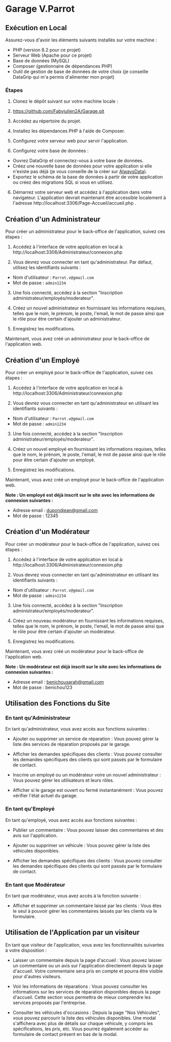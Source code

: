# Garage V.Parrot

## Exécution en Local

Assurez-vous d'avoir les éléments suivants installés sur votre machine :
- PHP (version 8.2 pour ce projet)
- Serveur Web (Apache pour ce projet)
- Base de données (MySQL)
- Composer (gestionnaire de dépendances PHP)
- Outil de gestion de base de données de votre choix (je conseille DataGrip qui m'a permis d'alimenter mon projet)

### Étapes

1. Clonez le dépôt suivant sur votre machine locale :

2. https://github.com/Fabyjulien2A/Garage.git

3. Accédez au répertoire du projet.

4. Installez les dépendances PHP à l'aide de Composer.

5. Configurez votre serveur web pour servir l'application.

6. Configurez votre base de données :
- Ouvrez DataGrip et connectez-vous à votre base de données.
- Créez une nouvelle base de données pour votre application si elle n'existe pas déjà (je vous conseille de la créer sur [AlwaysData](https://www.alwaysdata.com/fr)).
- Exportez le schéma de la base de données à partir de votre application ou créez des migrations SQL si vous en utilisez.

6. Démarrez votre serveur web et accédez à l'application dans votre navigateur.
L'application devrait maintenant être accessible localement à l'adresse http://localhost:3306/Page-Accueil/accueil.php .

## Création d'un Administrateur

Pour créer un administrateur pour le back-office de l'application, suivez ces étapes :

1. Accédez à l'interface de votre application en local à: http://localhost:3306/Administrateur/connexion.php

2. Vous devrez vous connecter en tant qu'administrateur. Par défaut, utilisez les identifiants suivants :
- Nom d'utilisateur : `Parrot.v@gmail.com`
- Mot de passe : `admin1234`

3. Une fois connecté, accédez à la section "Inscription administrateur/employés/moderateur".

4. Créez un nouvel administrateur en fournissant les informations requises, telles que le nom, le prénom, le poste, l'email, le mot de passe ainsi que le rôle pour être certain d'ajouter un administrateur.

5. Enregistrez les modifications.

Maintenant, vous avez créé un administrateur pour le back-office de l'application web.

## Création d'un Employé

Pour créer un employé pour le back-office de l'application, suivez ces étapes :

1. Accédez à l'interface de votre application en local à: http://localhost:3306/Administrateur/connexion.php

2. Vous devrez vous connecter en tant qu'administrateur en utilisant les identifiants suivants :
- Nom d'utilisateur : `Parrot.v@gmail.com`
- Mot de passe : `admin1234`

3. Une fois connecté, accédez à la section "Inscription administrateur/employés/moderateur".

4. Créez un nouvel employé en fournissant les informations requises, telles que le nom, le prénom, le poste, l'email, le mot de passe ainsi que le rôle pour être certain d'ajouter un employé.

5. Enregistrez les modifications.

Maintenant, vous avez créé un employé pour le back-office de l'application web.

**Note : Un employé est déjà inscrit sur le site avec les informations de connexion suivantes :**
- Adresse email : dupondjean@gmail.com
- Mot de passe : 12345

## Création d'un Modérateur

Pour créer un modérateur pour le back-office de l'application, suivez ces étapes :

1. Accédez à l'interface de votre application en local à: http://localhost:3306/Administrateur/connexion.php

2. Vous devrez vous connecter en tant qu'administrateur en utilisant les identifiants suivants :
- Nom d'utilisateur : `Parrot.v@gmail.com`
- Mot de passe : `admin1234`

3. Une fois connecté, accédez à la section "Inscription administrateur/employés/moderateur".

4. Créez un nouveau modérateur en fournissant les informations requises, telles que le nom, le prénom, le poste, l'email, le mot de passe ainsi que le rôle pour être certain d'ajouter un modérateur.

5. Enregistrez les modifications.

Maintenant, vous avez créé un modérateur pour le back-office de l'application web.

**Note : Un modérateur est déjà inscrit sur le site avec les informations de connexion suivantes :**
- Adresse email : benichousarah@gmail.com
- Mot de passe : benichou123

## Utilisation des Fonctions du Site

### En tant qu'Administrateur

En tant qu'administrateur, vous avez accès aux fonctions suivantes :

- Ajouter ou supprimer un service de réparation : Vous pouvez gérer la liste des services de réparation proposés par le garage.

- Afficher les demandes spécifiques des clients : Vous pouvez consulter les demandes spécifiques des clients qui sont passés par le formulaire de contact.

- Inscrire un employé ou un modérateur voire un nouvel administrateur : Vous pouvez gérer les utilisateurs et leurs rôles.

- Afficher si le garage est ouvert ou fermé instantanément : Vous pouvez vérifier l'état actuel du garage.

### En tant qu'Employé

En tant qu'employé, vous avez accès aux fonctions suivantes :

- Publier un commentaire : Vous pouvez laisser des commentaires et des avis sur l'application.

- Ajouter ou supprimer un véhicule : Vous pouvez gérer la liste des véhicules disponibles.

- Afficher les demandes spécifiques des clients : Vous pouvez consulter les demandes spécifiques des clients qui sont passés par le formulaire de contact.

### En tant que Modérateur

En tant que modérateur, vous avez accès à la fonction suivante :

- Afficher et supprimer un commentaire laissé par les clients : Vous êtes le seul à pouvoir gérer les commentaires laissés par les clients via le formulaire.

## Utilisation de l'Application par un visiteur
En tant que visiteur de l'application, vous avez les fonctionnalités suivantes à votre disposition :

- Laisser un commentaire depuis la page d'accueil : Vous pouvez laisser un commentaire ou un avis sur l'application directement depuis la page d'accueil. Votre commentaire sera pris en compte et pourra être visible pour d'autres visiteurs.

- Voir les informations de réparations : Vous pouvez consulter les informations sur les services de réparation disponibles depuis la page d'accueil. Cette section vous permettra de mieux comprendre les services proposés par l'entreprise.

- Consulter les véhicules d'occasions : Depuis la page "Nos Véhicules", vous pouvez parcourir la liste des véhicules disponibles. Une modal s'affichera avec plus de détails sur chaque véhicule, y compris les spécifications, les prix, etc. Vous pourrez également accéder au formulaire de contact présent en bas de la modal.

